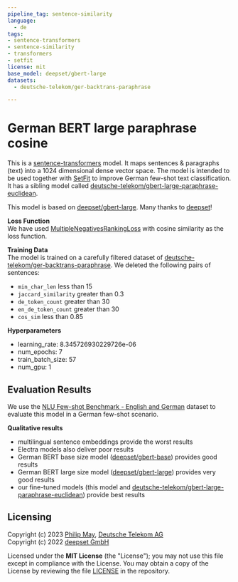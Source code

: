 ```yaml
---
pipeline_tag: sentence-similarity
language:
  - de
tags:
- sentence-transformers
- sentence-similarity
- transformers
- setfit
license: mit
base_model: deepset/gbert-large
datasets:
  - deutsche-telekom/ger-backtrans-paraphrase

---
```


# German BERT large paraphrase cosine
This is a [sentence-transformers](https://www.SBERT.net) model.
It maps sentences & paragraphs (text) into a 1024 dimensional dense vector space.
The model is intended to be used together with [SetFit](https://github.com/huggingface/setfit)
to improve German few-shot text classification.
It has a sibling model called
[deutsche-telekom/gbert-large-paraphrase-euclidean](https://huggingface.co/deutsche-telekom/gbert-large-paraphrase-euclidean).


This model is based on [deepset/gbert-large](https://huggingface.co/deepset/gbert-large).
Many thanks to [deepset](https://www.deepset.ai/)!

**Loss Function**\
We have used [MultipleNegativesRankingLoss](https://www.sbert.net/docs/package_reference/losses.html#multiplenegativesrankingloss)
with cosine similarity as the loss function.

**Training Data**\
The model is trained on a carefully filtered dataset of
[deutsche-telekom/ger-backtrans-paraphrase](https://huggingface.co/datasets/deutsche-telekom/ger-backtrans-paraphrase).
We deleted the following pairs of sentences:
- `min_char_len` less than 15
- `jaccard_similarity` greater than 0.3
- `de_token_count` greater than 30
- `en_de_token_count` greater than 30
- `cos_sim` less than 0.85

**Hyperparameters**
- learning_rate: 8.345726930229726e-06
- num_epochs: 7
- train_batch_size: 57
- num_gpu: 1

## Evaluation Results
We use the [NLU Few-shot Benchmark - English and German](https://huggingface.co/datasets/deutsche-telekom/NLU-few-shot-benchmark-en-de)
dataset to evaluate this model in a German few-shot scenario.

**Qualitative results**
- multilingual sentence embeddings provide the worst results
- Electra models also deliver poor results
- German BERT base size model ([deepset/gbert-base](https://huggingface.co/deepset/gbert-base)) provides good results
- German BERT large size model ([deepset/gbert-large](https://huggingface.co/deepset/gbert-large)) provides very good results
- our fine-tuned models (this model and [deutsche-telekom/gbert-large-paraphrase-euclidean](https://huggingface.co/deutsche-telekom/gbert-large-paraphrase-euclidean)) provide best results

## Licensing
Copyright (c) 2023 [Philip May](https://may.la/), [Deutsche Telekom AG](https://www.telekom.com/)\
Copyright (c) 2022 [deepset GmbH](https://www.deepset.ai/)

Licensed under the **MIT License** (the "License"); you may not use this file except in compliance with the License.
You may obtain a copy of the License by reviewing the file
[LICENSE](https://huggingface.co/deutsche-telekom/gbert-large-paraphrase-cosine/blob/main/LICENSE) in the repository.
